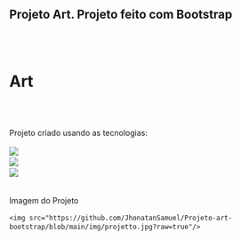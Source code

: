 <h2>Projeto Art. Projeto feito com Bootstrap</h2>
<br>
<br>
<h1>Art</h1>
<br>
<br>
<p>Projeto criado usando as tecnologias:
<br>
<br>
    <img src="https://img.shields.io/badge/HTML5-E34F26?style=for-the-badge&logo=html5&logoColor=white">
    <br>
    <img src="https://img.shields.io/badge/CSS3-1572B6?style=for-the-badge&logo=css3&logoColor=white">
    <br>
    <img src="https://img.shields.io/badge/Bootstrap-563D7C?style=for-the-badge&logo=bootstrap&logoColor=white"/>
    <br>
    <br>

<p>Imagem do Projeto</p>
    
    <img src="https://github.com/JhonatanSamuel/Projeto-art-bootstrap/blob/main/img/projetto.jpg?raw=true"/>
    
